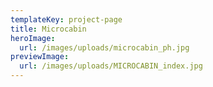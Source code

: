 ```yaml
---
templateKey: project-page
title: Microcabin
heroImage:
  url: /images/uploads/microcabin_ph.jpg
previewImage:
  url: /images/uploads/MICROCABIN_index.jpg
---
```


